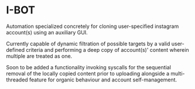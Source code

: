 # I-BOT
Automation specialized concretely for cloning user-specified instagram account(s) using an auxiliary GUI. 

Currently capable of dynamic filtration of possible targets by a valid user-defined criteria and performing a deep copy of account(s)' content wherein multiple are treated as one.

Soon to be added a functionality invoking syscalls for the sequential removal of the locally copied content prior to uploading alongside a multi-threaded feature for organic behaviour and account self-management.   

